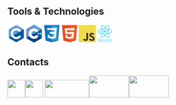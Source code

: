 ## Tools & Technologies

<a href="https://docs.microsoft.com/en-us/cpp/c-runtime-library/c-run-time-library-reference?view=msvc-160"><img src="https://raw.githubusercontent.com/devicons/devicon/master/icons/c/c-original.svg" height="40px" width="40px" /></a><a href="https://docs.microsoft.com/en-us/cpp/standard-library/cpp-standard-library-reference?view=msvc-160"><img src="https://raw.githubusercontent.com/devicons/devicon/master/icons/cplusplus/cplusplus-original.svg" height="40px" width="40px" /></a><a href="https://developer.mozilla.org/en-US/docs/Web/CSS"><img src="https://raw.githubusercontent.com/devicons/devicon/master/icons/css3/css3-original.svg" height="40px" width="40px" /></a><a href="https://developer.mozilla.org/en-US/docs/Web/HTML"><img src="https://raw.githubusercontent.com/devicons/devicon/master/icons/html5/html5-original.svg" height="40px" width="40px" /></a><a href="https://developer.mozilla.org/en-US/docs/Web/JavaScript"><img src="https://raw.githubusercontent.com/devicons/devicon/master/icons/javascript/javascript-original.svg" height="40px" width="40px" /></a><a href="https://reactjs.org/"><img src="https://raw.githubusercontent.com/devicons/devicon/master/icons/react/react-original-wordmark.svg" height="40px" width="40px" /></a>



## Contacts

<a href="https://www.linkedin.com/in/uday-budhija-6242391b1/"><img src="https://i.pinimg.com/originals/ce/09/3c/ce093c7214ad357bb665cfd2f66a8b6b.png" height="40px" width="40px" /></a><a href="mailto:udaybudhija26@gmail.com"><img src="https://i.pinimg.com/originals/8f/c3/7b/8fc37b74b608a622588fbaa361485f32.png" height="40px" width="40px" /></a> <a href="https://twitter.com/BudhijaUday"><img src="https://th.bing.com/th/id/R.9399642cfb9bbfb11d1d08cf3ff52f49?rik=73oIoD7Xk5mazQ&riu=http%3a%2f%2fsguru.org%2fwp-content%2fuploads%2f2018%2f02%2fTwitter_2010_logo_-_from_Commons.svg_.png&ehk=sw7wJz9%2fEzxbsM9pEGaKVojMcrlHNVrwf5g0X4L%2fs1w%3d&risl=&pid=ImgRaw&r=0" height="40px" width="100px" /></a><a href="https://leetcode.com/REAL_UDAY/"><img src="https://cdn-images-1.medium.com/max/1600/0*GePc7lo4CF4A3guP.png" height="50px" width="90px" /><a href="https://codeforces.com/profile/BudhijaxUday"><img src="https://rishika-05.github.io/My_Portfolio/images/Codeforces.png" height="50px" width="90px" />

